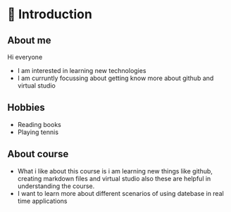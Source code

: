 
# :wave: Introduction
## About me

 Hi everyone
* I am interested in learning new technologies
* I am curruntly focussing about getting know more about github and virtual studio

## Hobbies

* Reading books
* Playing tennis

## About course

- What i like about this course is i am learning new things like github, creating markdown files and virtual studio also these are helpful in understanding the course.
- I want to learn more about different scenarios of using datebase in real time applications





